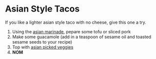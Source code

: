 Asian Style Tacos
=================

If you like a lighter asian style taco with no cheese, give this one a try.

1. Using the [asian marinade](..//base_layers/asian_marinade.md), pepare some tofu or sliced pork
2. Make some guacamole (add in a teaspoon of sesame oil and toasted sesame seeds to your recipe)
3. Top with [asian picked veggies](../condiments/pickled_vegetables.md)
4. __NOM__

